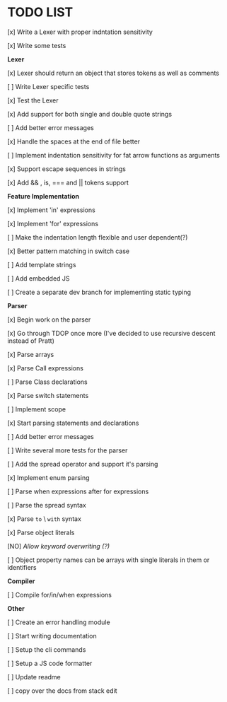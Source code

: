 # TODO LIST

[x] Write a Lexer with proper indntation sensitivity

[x] Write some tests

**Lexer**

[x] Lexer should return an object that stores tokens as well as comments

[ ] Write Lexer specific tests

[x] Test the Lexer

[x] Add support for both single and double quote strings

[ ] Add better error messages

[x] Handle the spaces at the end of file better

[ ] Implement indentation sensitivity for fat arrow functions as arguments

[x] Support escape sequences in strings

[x] Add && , is, === and || tokens support

**Feature Implementation**

[x] Implement 'in' expressions

[x] Implement 'for' expressions

[ ] Make the indentation length flexible and user dependent(?)

[x] Better pattern matching in switch case

[ ] Add template strings

[ ] Add embedded JS

[ ] Create a separate dev branch for implementing static typing

**Parser**

[x] Begin work on the parser

[x] Go through TDOP once more (I've decided to use recursive descent instead of Pratt)

[x] Parse arrays

[x] Parse Call expressions

[ ] Parse Class declarations

[x] Parse switch statements

[ ] Implement scope

[x] Start parsing statements and declarations

[ ] Add better error messages

<!-- [ ] Come up with a way to add operator overloading (There won't be any) -->

[ ] Write several more tests for the parser

[ ] Add the spread operator and support it's parsing

[x] Implement enum parsing

[ ] Parse when expressions after for expressions

[ ] Parse the spread syntax

[x] Parse `to` \ `with` syntax

[x] Parse object literals

[NO] _Allow keyword overwriting (?)_

[ ] Object property names can be arrays with single literals in them or identifiers

**Compiler**

[ ] Compile for/in/when expressions

**Other**

[ ] Create an error handling module

[ ] Start writing documentation

[ ] Setup the cli commands

[ ] Setup a JS code formatter

[ ] Update readme

[ ] copy over the docs from stack edit
